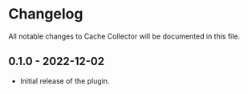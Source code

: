 # Changelog

All notable changes to Cache Collector will be documented in this file.

## 0.1.0 - 2022-12-02

- Initial release of the plugin.
